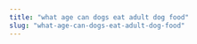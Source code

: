 ```yaml
---
title: "what age can dogs eat adult dog food"
slug: "what-age-can-dogs-eat-adult-dog-food"
---
```


